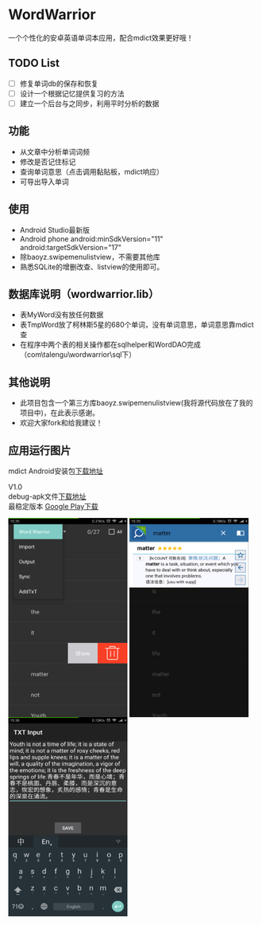 # WordWarrior
一个个性化的安卓英语单词本应用，配合mdict效果更好哦！

## TODO List
- [ ] 修复单词db的保存和恢复
- [ ] 设计一个根据记忆提供复习的方法
- [ ] 建立一个后台与之同步，利用平时分析的数据

## 功能
- 从文章中分析单词词频
- 修改是否记住标记
- 查询单词意思（点击调用黏贴板，mdict响应）
- 可导出导入单词

## 使用
- Android Studio最新版
- Android phone  android:minSdkVersion="11"  android:targetSdkVersion="17"
- 除baoyz.swipemenulistview，不需要其他库
- 熟悉SQLite的增删改查、listview的使用即可。

## 数据库说明（wordwarrior.lib）
- 表MyWord没有放任何数据
- 表TmpWord放了柯林斯5星的680个单词，没有单词意思，单词意思靠mdict查
- 在程序中两个表的相关操作都在sqlhelper和WordDAO完成（com\talengu\wordwarrior\sql下）

## 其他说明
- 此项目包含一个第三方库baoyz.swipemenulistview(我将源代码放在了我的项目中)，在此表示感谢。
- 欢迎大家fork和给我建议！


## 应用运行图片
mdict Android安装包[下载地址](http://www.mdict.cn/wp/?lang=zh)  

V1.0  
debug-apk文件[下载地址](https://github.com/talengu/WordWarrior/releases)  
最稳定版本 [Google Play下载](https://play.google.com/store/apps/details?id=com.talengu.wordwarrior)

<img src="./apkandimg/Screen1.png" width = "240" height = "400" alt="截图一" align=center />
<img src="./apkandimg/Screen2.png" width = "240" height = "400" alt="截图二" align=center />
<img src="./apkandimg/Screen3.png" width = "240" height = "400" alt="截图三" align=center />
